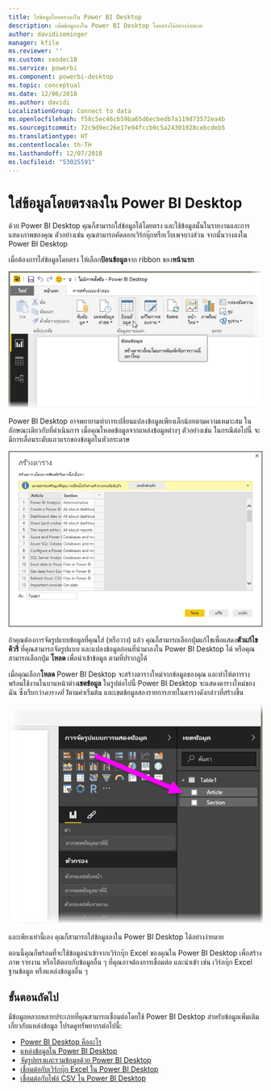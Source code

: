 ```yaml
---
title: ใส่ข้อมูลโดยตรงลงใน Power BI Desktop
description: เพิ่มข้อมูลลงใน Power BI Desktop โดยตรงได้อย่างง่ายดาย
author: davidiseminger
manager: kfile
ms.reviewer: ''
ms.custom: seodec18
ms.service: powerbi
ms.component: powerbi-desktop
ms.topic: conceptual
ms.date: 12/06/2018
ms.author: davidi
LocalizationGroup: Connect to data
ms.openlocfilehash: f58c5ec46cb59ba65d6ecbedb7a119d73572ea4b
ms.sourcegitcommit: 72c9d9ec26e17e94fccb9c5a24301028cebcdeb5
ms.translationtype: HT
ms.contentlocale: th-TH
ms.lasthandoff: 12/07/2018
ms.locfileid: "53025591"
---
```

# <a name="enter-data-directly-into-power-bi-desktop"></a>ใส่ข้อมูลโดยตรงลงใน Power BI Desktop
ด้วย Power BI Desktop คุณก็สามารถใส่ข้อมูลได้โดยตรง และใช้ข้อมูลนั้นในรายงานและการแสดงภาพของคุณ ตัวอย่างเช่น คุณสามารถคัดลอกเวิร์กบุ๊กหรือเว็บเพจบางส่วน จากนั้นวางลงใน Power BI Desktop

เมื่อต้องการใส่ข้อมูลโดยตรง ให้เลือก**ป้อนข้อมูล**จาก ribbon ของ**หน้าแรก**

![](media/desktop-enter-data-directly-into-desktop/enter-data-directly_1.png)

Power BI Desktop อาจพยายามทำการเปลี่ยนแปลงข้อมูลเพียงเล็กน้อยตามความเหมาะสม ในลักษณะเดียวกับที่ดำเนินการ เมื่อคุณโหลดข้อมูลจากแหล่งข้อมูลต่างๆ ตัวอย่างเช่น ในกรณีต่อไปนี้ จะมีการเลื่อนระดับแถวแรกของข้อมูลในหัวกระดาษ

![](media/desktop-enter-data-directly-into-desktop/enter-data-directly_2.png)

ถ้าคุณต้องการจัดรูปแบบข้อมูลที่คุณใส่ (หรือวาง) แล้ว คุณก็สามารถเลือกปุ่มแก้ไขเพื่อแสดง**ตัวแก้ไขคิวรี** ที่คุณสามารถจัดรูปแบบ และแปลงข้อมูลก่อนที่นำมาลงใน Power BI Desktop ได้ หรือคุณสามารถเลือกปุ่ม **โหลด** เพื่อนำเข้าข้อมูล ตามที่ปรากฏได้

เมื่อคุณเลือก**โหลด** Power BI Desktop จะสร้างตารางใหม่จากข้อมูลของคุณ และทำให้ตาารางพร้อมใช้งานในบานหน้าต่าง**เขตข้อมูล** ในรูปต่อไปนี้ Power BI Desktop จะแสดงตารางใหม่ของฉัน ซึ่งเรียกว่า*ตารางที่ 1*ตามค่าเริ่มต้น และเขตข้อมูลสองรายการภายในตารางดังกล่าวที่สร้างขึ้น

![](media/desktop-enter-data-directly-into-desktop/enter-data-directly_3.png)

และเพียงเท่านี้เอง คุณก็สามารถใส่ข้อมูลลงใน Power BI Desktop ได้อย่างง่ายดาย

ตอนนี้คุณก็พร้อมที่จะใช้ข้อมูลนำเข้าจากเวิร์กบุ๊ก Excel ของคุณใน Power BI Desktop เพื่อสร้างภาพ รายงาน หรือโต้ตอบกับข้อมูลอื่น ๆ ที่คุณอาจต้องการเชื่อมต่อ และนำเข้า เช่น เวิร์กบุ๊ก Excel ฐานข้อมูล หรือแหล่งข้อมูลอื่น ๆ

## <a name="next-steps"></a>ขั้นตอนถัดไป
มีข้อมูลหลากหลายประเภทที่คุณสามารถเชื่อมต่อโดยใช้ Power BI Desktop สำหรับข้อมูลเพิ่มเติมเกี่ยวกับแหล่งข้อมูล โปรดดูทรัพยากรต่อไปนี้:

* [Power BI Desktop คืออะไร](desktop-what-is-desktop.md)
* [แหล่งข้อมูลใน Power BI Desktop](desktop-data-sources.md)
* [จัดรูปทรงและรวมข้อมูลด้วย Power BI Desktop](desktop-shape-and-combine-data.md)
* [เชื่อมต่อกับเวิร์กบุ๊ก Excel ใน Power BI Desktop](desktop-connect-excel.md)   
* [เชื่อมต่อกับไฟล์ CSV ใน Power BI Desktop](desktop-connect-csv.md)   

